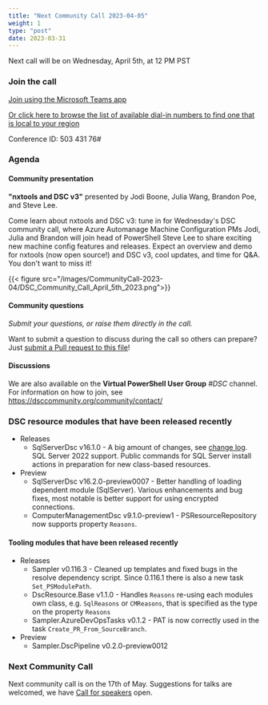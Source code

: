 ```yaml
---
title: "Next Community Call 2023-04-05"
weight: 1
type: "post"
date: 2023-03-31
---
```


Next call will be on Wednesday, April 5th, at 12 PM PST

### Join the call

<!-- We will have the DSC Community Call at the HerShell Pub in PSWorld (a digital space using [Gather](https://www.gather.town)). Join PSWorld and start mingle at the pub before the event, join PSWorld here: https://app.gather.town/events/hWF235u-R3CYCOFYJfQT

Also, see below for [other events](#other-events-in-psworld) that happens in PSWorld, on the same day as the DSC Community Call!

When it is time for the DSC Community call go to track 3 (the door to the right, between the British flags) and take a seat.
Presenters go to the podium on the stage. Once at the podium the presenter will automatically broadcast to everyone.

Can't find your way in PSWorld? See [how to find the Pub](#how-to-find-hershell-pub). -->

[Join using the Microsoft Teams app](https://teams.microsoft.com/l/meetup-join/19%3ameeting_OTc2YThjZGQtNWE4Yi00NDQyLTk5NTktYWIwYjdhMGZjNDRl%40thread.v2/0?context=%7b%22Tid%22%3a%2272f988bf-86f1-41af-91ab-2d7cd011db47%22%2c%22Oid%22%3a%222fd83437-7fe6-4ee4-a109-828a19cb7bff%22%7d)

[Or click here to browse the list of available dial-in numbers to find one that is local to your region](https://dialin.teams.microsoft.com/8551f4c1-bea3-441a-8738-69aa517a91c5?id=50343176)

Conference ID:
503 431 76#

### Agenda

#### Community presentation

**"nxtools and DSC v3"** presented by Jodi Boone, Julia Wang, Brandon Poe, and Steve Lee.

Come learn about nxtools and DSC v3: tune in for Wednesday's DSC community call,
where Azure Automanage Machine Configuration PMs Jodi, Julia and Brandon will
join head of PowerShell Steve Lee to share exciting new machine config features
and releases. Expect an overview and demo for nxtools (now open source!) and
DSC v3, cool updates, and time for Q&A. You don't want to miss it!

{{< figure src="/images/CommunityCall-2023-04/DSC_Community_Call_April_5th_2023.png">}}

#### Community questions

_Submit your questions, or raise them directly in the call._

<!-- Topics or questions from the community (welcome at any point during the call).
During the Community Call in the presentation area you can ask questions by moving
you avatar to the Q & A area. -->

Want to submit a question to discuss during the call so others can prepare?
Just [submit a Pull request to this file](https://github.com/dsccommunity/dsccommunity.org/edit/master/content/community_calls/next_call.en.md)!

#### Discussions

<!-- In PSWorld, outside the presentation area, you can move your avatar close to any other attendee(s)
and talk to them. -->

We are also available on the **Virtual PowerShell User Group** _#DSC_ channel.
For information on how to join, see https://dsccommunity.org/community/contact/

### DSC resource modules that have been released recently

- Releases
  - SqlServerDsc v16.1.0 - A big amount of changes, see [change log](https://github.com/dsccommunity/SqlServerDsc/blob/main/CHANGELOG.md#1610---2023-02-28). SQL Server 2022 support. Public commands for SQL Server install actions in preparation for new class-based resources.
- Preview
  - SqlServerDsc v16.2.0-preview0007 - Better handling of loading dependent module (SqlServer). Various enhancements and bug fixes, most notable is better support for using encrypted connections.
  - ComputerManagementDsc v9.1.0-preview1 - PSResourceRepository now supports property `Reasons`.

#### Tooling modules that have been released recently

- Releases
  - Sampler v0.116.3 - Cleaned up templates and fixed bugs in the resolve dependency script. Since 0.116.1 there is also a new task `Set_PSModulePath`.
  - DscResource.Base v1.1.0 - Handles `Reasons` re-using each modules own class, e.g. `SqlReasons` or `CMReasons`,
    that is specified as the type on the property `Reasons`
  - Sampler.AzureDevOpsTasks v0.1.2 - PAT is now correctly used in the task `Create_PR_From_SourceBranch`.
- Preview
  - Sampler.DscPipeline v0.2.0-preview0012

### Next Community Call

Next community call is on the 17th of May.
Suggestions for talks are welcomed, we have [Call for speakers](https://sessionize.com/dsc-community)
open.

<!-- ### Other events in PSWorld

These event happen on the same day as the DSC Community Call.

 |
--- | ---
{{< figure src="/images/CommunityCall-2023-01/Swiss-PowerShell-User-Group-Meetup-Januari-2023.png" link="https://www.meetup.com/swiss-powershell-user-group/events/290694009/">}} | {{< figure src="/images/CommunityCall-2023-01/PowerShell-London-UK-Meetup-January-2023.png" link="https://www.meetup.com/powershell-london-uk/events/289840557/">}} -->

<!-- ### How to find HerShell Pub

In PSWorld, walk (take your avatar) to the HerShell Pub. The pub is in the middle of the map (you can use the mouse scroll-wheel to see the whole map).

{{< figure src="/images/psworld/PSWorld-HerShell-Pub.png" height="17" width="16">}}

Inside the pub, mingle. When it is time for the DSC Community call go to track 3 (the door to the right, between the British flags) and take a seat.
Presenters go to the podium on the stage. Once at the podium the presenter will automatically broadcast to everyone.

{{< figure src="/images/psworld/PSWorld-Presentation-Hall.png" height="17" width="16">}}

If your avatar spawn in the PSConf EU MiniCon, then go outside (move down on the map). Once outside exit through the grey door so you get out of the construction area, now you are in PSWorld.

{{< figure src="/images/psworld/PSWorld-MiniConConstructionArea.png" height="17" width="16">}} -->
